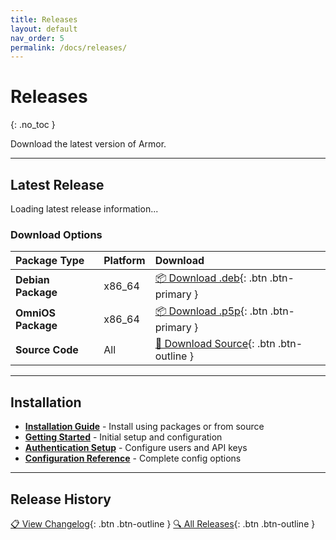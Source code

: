 ```yaml
---
title: Releases
layout: default
nav_order: 5
permalink: /docs/releases/
---
```


# Releases
{: .no_toc }

Download the latest version of Armor.

---

## Latest Release

<div id="latest-release-content">
<p>Loading latest release information...</p>
</div>

### Download Options

| Package Type | Platform | Download |
|:-------------|:---------|:---------|
| **Debian Package** | x86_64 | [📦 Download .deb](https://github.com/STARTcloud/armor/releases/latest/download/armor.deb){: .btn .btn-primary } |
| **OmniOS Package** | x86_64 | [📦 Download .p5p](https://github.com/STARTcloud/armor/releases/latest/download/armor.p5p){: .btn .btn-primary } |
| **Source Code** | All | [📁 Download Source](https://github.com/STARTcloud/armor/archive/refs/heads/main.tar.gz){: .btn .btn-outline } |

---

## Installation

- **[Installation Guide](guides/installation/)** - Install using packages or from source
- **[Getting Started](guides/getting-started/)** - Initial setup and configuration
- **[Authentication Setup](guides/authentication/)** - Configure users and API keys
- **[Configuration Reference](configuration/)** - Complete config options

---

## Release History

[📋 View Changelog](/docs/changelog/){: .btn .btn-outline }
[🔍 All Releases](https://github.com/STARTcloud/armor/releases){: .btn .btn-outline }
